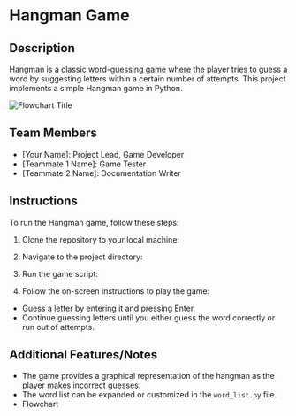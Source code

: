 # Hangman Game

## Description
Hangman is a classic word-guessing game where the player tries to guess a word by suggesting letters within a certain number of attempts. This project implements a simple Hangman game in Python.

![Flowchart Title](https://github.com/JaiveerSingh2004/TheTrio/blob/main/SourceCode/Hangman%20Flowcart.png)

## Team Members
- [Your Name]: Project Lead, Game Developer
- [Teammate 1 Name]: Game Tester
- [Teammate 2 Name]: Documentation Writer

## Instructions
To run the Hangman game, follow these steps:

1. Clone the repository to your local machine:
 
2. Navigate to the project directory:

3. Run the game script:

4. Follow the on-screen instructions to play the game:
- Guess a letter by entering it and pressing Enter.
- Continue guessing letters until you either guess the word correctly or run out of attempts.

## Additional Features/Notes
- The game provides a graphical representation of the hangman as the player makes incorrect guesses.
- The word list can be expanded or customized in the `word_list.py` file.
- Flowchart  
